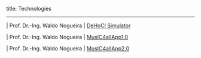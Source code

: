 title: Technologies

- - - 

| Prof. Dr.-Ing. Waldo Nogueira  | [DeHoCI Simulator](nogueira/DeHoCIsimulator.html)    


| Prof. Dr.-Ing. Waldo Nogueira  | [MusIC4allApp1.0](nogueira/MusIC4allApp1.0.html)         


| Prof. Dr.-Ing. Waldo Nogueira  | [MusIC4allApp2.0](nogueira/MusIC4allApp2.0.html)     
